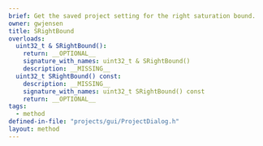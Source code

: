 ```yaml
---
brief: Get the saved project setting for the right saturation bound.
owner: gwjensen
title: SRightBound
overloads:
  uint32_t & SRightBound():
    return: __OPTIONAL__
    signature_with_names: uint32_t & SRightBound()
    description: __MISSING__
  uint32_t SRightBound() const:
    description: __MISSING__
    signature_with_names: uint32_t SRightBound() const
    return: __OPTIONAL__
tags:
  - method
defined-in-file: "projects/gui/ProjectDialog.h"
layout: method
---
```

